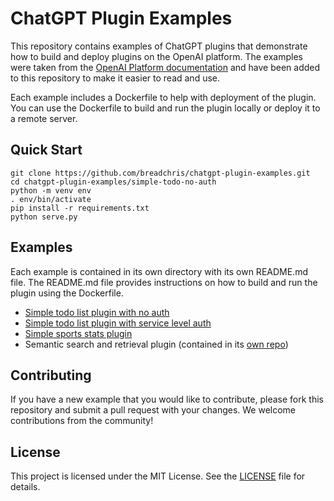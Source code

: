 # ChatGPT Plugin Examples
This repository contains examples of ChatGPT plugins that demonstrate how to build and deploy plugins on the OpenAI platform. The examples were taken from the [OpenAI Platform documentation](https://platform.openai.com/docs/plugins/examples) and have been added to this repository to make it easier to read and use.

Each example includes a Dockerfile to help with deployment of the plugin. You can use the Dockerfile to build and run the plugin locally or deploy it to a remote server.

## Quick Start
```
git clone https://github.com/breadchris/chatgpt-plugin-examples.git
cd chatgpt-plugin-examples/simple-todo-no-auth
python -m venv env
. env/bin/activate
pip install -r requirements.txt
python serve.py
```

## Examples
Each example is contained in its own directory with its own README.md file. The README.md file provides instructions on how to build and run the plugin using the Dockerfile.

- [Simple todo list plugin with no auth](simple-todo-no-auth/)
- [Simple todo list plugin with service level auth](simple-todo-service-auth/)
- [Simple sports stats plugin](sports-stats-plugin/)
- Semantic search and retrieval plugin (contained in its [own repo](https://github.com/openai/chatgpt-retrieval-plugin))

## Contributing
If you have a new example that you would like to contribute, please fork this repository and submit a pull request with your changes. We welcome contributions from the community!

## License
This project is licensed under the MIT License. See the [LICENSE](LICENSE) file for details.
